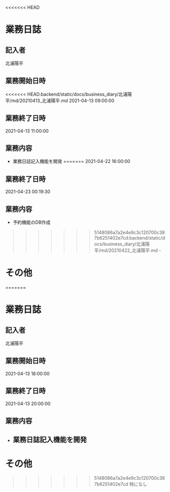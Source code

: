 <<<<<<< HEAD
# 業務日誌

## 記入者

北浦陽平

## 業務開始日時

<<<<<<< HEAD:backend/static/docs/business_diary/北浦陽平/md/20210413_北浦陽平.md
2021-04-13 09:00:00

## 業務終了日時

2021-04-13 11:00:00

## 業務内容

- 業務日誌記入機能を開発
=======
2021-04-22 16:00:00

## 業務終了日時

2021-04-23 00:19:30

## 業務内容

- 予約機能のDB作成
>>>>>>> 5148086a7a2e4e9c3c120700c387b6251402e7cd:backend/static/docs/business_diary/北浦陽平/md/20210422_北浦陽平.md
	- 

# その他

=======
# 業務日誌

## 記入者

北浦陽平

## 業務開始日時

2021-04-13 18:00:00

## 業務終了日時

2021-04-13 20:00:00

## 業務内容

- 業務日誌記入機能を開発
	- 

# その他

>>>>>>> 5148086a7a2e4e9c3c120700c387b6251402e7cd
特になし